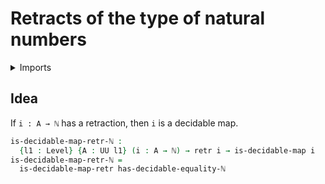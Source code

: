 # Retracts of the type of natural numbers

<details><summary>Imports</summary>
```agda
module elementary-number-theory.retracts-of-natural-numbers where
open import elementary-number-theory.equality-natural-numbers
open import elementary-number-theory.natural-numbers
open import foundation.decidable-maps
open import foundation.retractions
open import foundation.universe-levels
```
</details>

## Idea

If `i : A → ℕ` has a retraction, then `i` is a decidable map.

```agda
is-decidable-map-retr-ℕ :
  {l1 : Level} {A : UU l1} (i : A → ℕ) → retr i → is-decidable-map i
is-decidable-map-retr-ℕ =
  is-decidable-map-retr has-decidable-equality-ℕ
```
